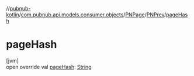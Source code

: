 //[pubnub-kotlin](../../../../index.md)/[com.pubnub.api.models.consumer.objects](../../index.md)/[PNPage](../index.md)/[PNPrev](index.md)/[pageHash](page-hash.md)

# pageHash

[jvm]\
open override val [pageHash](page-hash.md): [String](https://kotlinlang.org/api/latest/jvm/stdlib/kotlin/-string/index.html)
